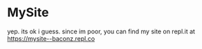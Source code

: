 # MySite
yep. its ok i guess.
since im poor, you can find my site on repl.it at https://mysite--baconz.repl.co
